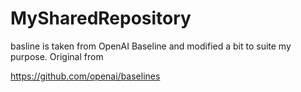 # MySharedRepository

basline is taken from OpenAI Baseline and modified a bit to suite my purpose.
Original from 

https://github.com/openai/baselines
